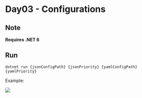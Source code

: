 # Day03 - Configurations
## Note
**Requires .NET 6**
## Run
```dotnet run {jsonConfigPath} {jsonPriority} {yamlConfigPath} {yamlPriority}```

Example:

![](img/d03_example.jpg)
